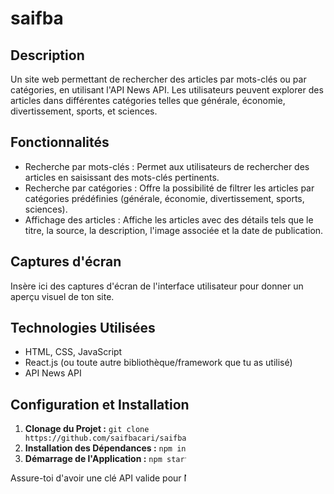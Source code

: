 # saifba

## Description

Un site web permettant de rechercher des articles par mots-clés ou par catégories, en utilisant l'API News API. Les utilisateurs peuvent explorer des articles dans différentes catégories telles que générale, économie, divertissement, sports, et sciences.

## Fonctionnalités

- Recherche par mots-clés : Permet aux utilisateurs de rechercher des articles en saisissant des mots-clés pertinents.
- Recherche par catégories : Offre la possibilité de filtrer les articles par catégories prédéfinies (générale, économie, divertissement, sports, sciences).
- Affichage des articles : Affiche les articles avec des détails tels que le titre, la source, la description, l'image associée et la date de publication.

## Captures d'écran

Insère ici des captures d'écran de l'interface utilisateur pour donner un aperçu visuel de ton site.

## Technologies Utilisées

- HTML, CSS, JavaScript
- React.js (ou toute autre bibliothèque/framework que tu as utilisé)
- API News API

## Configuration et Installation

1. **Clonage du Projet :** `git clone https://github.com/saifbacari/saifba.git`
2. **Installation des Dépendances :** `npm install`
3. **Démarrage de l'Application :** `npm start`

Assure-toi d'avoir une clé API valide pour News API.
